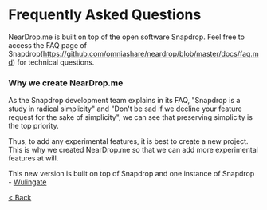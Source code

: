 # Frequently Asked Questions

NearDrop.me is built on top of the open software Snapdrop.  Feel free to access the FAQ page of Snapdrop(https://github.com/omniashare/neardrop/blob/master/docs/faq.md) for technical questions.

### Why we create NearDrop.me
As the Snapdrop development team explains in its FAQ, "Snapdrop is a study in radical simplicity" and "Don't be sad if we decline your feature request for the sake of simplicity", we can see that preserving simplicity is the top priority.

Thus, to add any experimental features, it is best to create a new project.  This is why we created NearDrop.me so that we can add more experimental features at will. 

This new version is built on top of Snapdrop and one instance of Snapdrop - [Wulingate](https://www.wulingate.com)


[< Back](/README.md)
